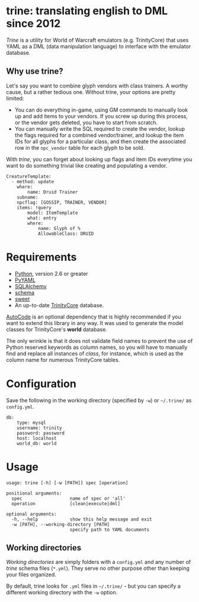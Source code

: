 # trine: translating english to DML since 2012

*Trine* is a utility for World of Warcraft emulators (e.g. TrinityCore) that
uses YAML as a DML (data manipulation language) to interface with the emulator
database.

## Why use trine?

Let's say you want to combine glyph vendors with class trainers. A worthy cause,
but a rather tedious one. Without trine, your options are pretty limited:

* You can do everything in-game, using GM commands to manually look up and
  add items to your vendors. If you screw up during this process, or the
  vendor gets deleted, you have to start from scratch.
* You can manually write the SQL required to create the vendor, lookup the
  flags required for a combined vendor/trainer, and lookup the item IDs for
  all glyphs for a particular class, and then create the associated row in
  the `npc_vendor` table for each glyph to be sold.

With *trine*, you can forget about looking up flags and item IDs everytime you want
to do something trivial like creating and populating a vendor.

    CreatureTemplate:
      - method: update
        where:
            name: Druid Trainer
        subname:
        npcflag: [GOSSIP, TRAINER, VENDOR]
        items: !query
            model: ItemTemplate
            what: entry
            where:
                name: Glyph of %
                AllowableClass: DRUID

# Requirements

* [Python](http://python.org), version 2.6 or greater
* [PyYAML](http://pyyaml.org/)
* [SQLAlchemy](http://sqlalchemy.org)
* [schema](https://github.com/halst/schema)
* [sweet](http://github.com/darvid/sweet)
* An up-to-date [TrinityCore](http://www.trinitycore.org/) database.

[AutoCode](http://code.google.com/p/sqlautocode/) is an optional dependency that
is highly recommended if you want to extend this library in any way. It was used
to generate the model classes for TrinityCore's **world** database.

The only wrinkle is that it does not validate field names to prevent the use of
Python reserved keywords as column names, so you will have to manually find and
replace all instances of *class*, for instance, which is used as the column name
for numerous TrinityCore tables.

# Configuration

Save the following in the working directory (specified by `-w`) or `~/.trine/` as
`config.yml`.

    db:
        type: mysql
        username: trinity
        password: password
        host: localhost
        world_db: world


# Usage

    usage: trine [-h] [-w [PATH]] spec [operation]

    positional arguments:
      spec                  name of spec or 'all'
      operation             [clean|execute|dml]

    optional arguments:
      -h, --help            show this help message and exit
      -w [PATH], --working-directory [PATH]
                            specify path to YAML documents

## Working directories

*Working directories* are simply folders with a `config.yml` and any number of
*trine* schema files (`*.yml`). They serve no other purpose other than keeping
your files organized.

By default, trine looks for `.yml` files in `~/.trine/` - but you can specify a
different working directory with the `-w` option.